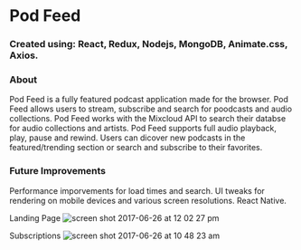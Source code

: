 <h1>Pod Feed</h1>

<h3>Created using: React, Redux, Nodejs, MongoDB, Animate.css, Axios.</h3>

<h3>About</h3>
<p>Pod Feed is a fully featured podcast application made for the browser. Pod Feed allows users to stream, subscribe and search for poodcasts and audio collections. Pod Feed works with the Mixcloud API to search their databse for audio collections and artists. Pod Feed supports full audio playback, play, pause and rewind. Users can dicover new podcasts in the featured/trending section or search and subscribe to their favorites.</p>

<h3>Future Improvements</h3>
<p>Performance imporvements for load times and search. UI tweaks for rendering on mobile devices and various screen resolutions. React Native.</p>




Landing Page
![screen shot 2017-06-26 at 12 02 27 pm](https://user-images.githubusercontent.com/10752805/27556272-c5bb9db6-5a69-11e7-8d4c-d46307ccf6f3.png)

Subscriptions
![screen shot 2017-06-26 at 10 48 23 am](https://user-images.githubusercontent.com/10752805/27555789-fd147f28-5a67-11e7-8792-b10addf21972.png)

